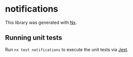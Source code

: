 # notifications

This library was generated with [Nx](https://nx.dev).

## Running unit tests

Run `nx test notifications` to execute the unit tests via [Jest](https://jestjs.io).
